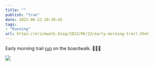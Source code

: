 ```yaml
---
title: ""
publish: "true"
date: 2022-06-22 20:39:42
tags:
- "Running"
url: https://ericmwalk.blog/2022/06/22/early-morning-trail.html
---
```

Early morning trail [run](http://www.strava.com/activities/7349896658) on the boardwalk. 🏃🏻‍♂️



![](https://ericmwalk.blog/uploads/2022/75157a8546.jpg)